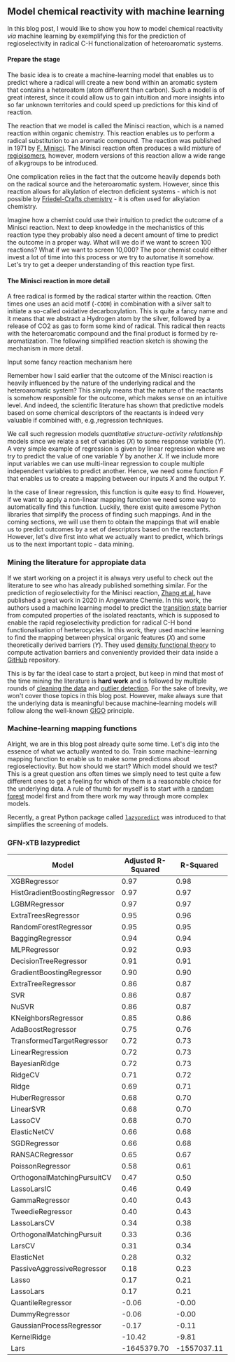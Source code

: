 ## Model chemical reactivity with machine learning

In this blog post, I would like to show you how to model chemical reactivity _via_ machine learning by exemplifying this for the prediction of regioselectivity in radical C-H functionalization of heteroaromatic systems.

#### Prepare the stage

The basic idea is to create a machine-learning model that enables us to predict where a radical will create a new bond within an aromatic system that contains a heteroatom (atom different than carbon).
Such a model is of great interest, since it could allow us to gain intuition and more insights into so far unknown territories and could speed up predictions for this kind of reaction.

The reaction that we model is called the Minisci reaction, which is a named reaction within organic chemistry.
This reaction enables us to perform a radical substitution to an aromatic compound.
The reaction was published in 1971 by [F. Minisci](https://doi.org/10.1016%2Fs0040-4020%2801%2997768-3).
The Minisci reaction often produces a wild mixture of [regioisomers](https://en.wikipedia.org/wiki/Regioisomer), however, modern versions of this reaction allow a wide range of alkygroups to be introduced.

One complication relies in the fact that the outcome heavily depends both on the radical source and the heteroaromatic system.
However, since this reaction allows for alkylation of electron deficient systems - which is not possible by [Friedel-Crafts chemistry](https://en.wikipedia.org/wiki/Friedel%E2%80%93Crafts_reaction) - it is often used for alkylation chemistry.

Imagine how a chemist could use their intuition to predict the outcome of a Minisci reaction.
Next to deep knowledge in the mechanistics of this reaction type they probably also need a decent amount of time to predict the outcome in a proper way.
What will we do if we want to screen 100 reactions? What if we want to screen 10,000? The poor chemist could either invest a lot of time into this process or we try to automatise it somehow.
Let's try to get a deeper understanding of this reaction type first.

#### The Minisci reaction in more detail

A free radical is formed by the radical starter within the reaction.
Often times one uses an acid motif (`-COOH`) in combination with a silver salt to initiate a so-called oxidative decarboxylation.
This is quite a fancy name and it means that we abstract a Hydrogen atom by the silver, followed by a release of CO2 as gas to form some kind of radical.
This radical then reacts with the heteroaromatic compound and the final product is formed by re-aromatization.
The following simplified reaction sketch is showing the mechanism in more detail.

Input some fancy reaction mechanism here

Remember how I said earlier that the outcome of the Minisci reaction is heavily influenced by the nature of the underlying radical and the heteroaromatic system?
This simply means that the nature of the reactants is somehow responsible for the outcome, which makes sense on an intuitive level.
And indeed, the scientific literature has shown that predictive models based on some chemical descriptors of the reactants is indeed very valuable if combined with, e.g.,regression techniques.

We call such regression models _quantitative structure-activity relationship_ models since we relate a set of variables (_X_) to some response variable (_Y_).
A very simple example of regression is given by linear regression where we try to predict the value of one variable _Y_ by another _X_.
If we include more input variables we can use multi-linear regression to couple multiple independent variables to predict another.
Hence, we need some function _F_ that enables us to create a mapping between our inputs _X_ and the output _Y_.

In the case of linear regression, this function is quite easy to find.
However, if we want to apply a non-linear mapping function we need some way to automatically find this function.
Luckily, there exist quite awesome Python libraries that simplify the process of finding such mappings.
And in the coming sections, we will use them to obtain the mappings that will enable us to predict outcomes by a set of descriptors based on the reactants.
However, let's dive first into what we actually want to predict, which brings us to the next important topic - data mining.

### Mining the literature for appropiate data

If we start working on a project it is always very useful to check out the literature to see who has already published something similar.
For the prediction of regioselectivity for the Minisci reaction, [Zhang et al.](https://onlinelibrary.wiley.com/doi/10.1002/anie.202000959) have published a great work in 2020 in Angewante Chemie.
In this work, the authors used a machine learning model to predict the [transition state](https://en.wikipedia.org/wiki/Transition_state_theory) barrier from computed properties of the isolated reactants, which is supposed to enable the rapid regioselectivity prediction for radical C-H bond functionalisation of herterocycles.
In this work, they used machine learning to find the mapping between physical organic features (_X_) and some theoretically derived barriers (_Y_).
They used [density functional theory](https://en.wikipedia.org/wiki/Density_functional_theory) to compute activation barriers and conveniently provided their data inside a [GitHub](https://github.com/Masker-Li/ChemSelML/blob/master/DataSet/Canonicalized_SMILES_Reactions_input_data.csv) repository.

This is by far the ideal case to start a project, but keep in mind that most of the time mining the literature is **hard work** and is followed by multiple rounds of [cleaning the data](https://machinelearningmastery.com/basic-data-cleaning-for-machine-learning/) and [outlier detection](https://machinelearningmastery.com/how-to-use-statistics-to-identify-outliers-in-data/).
For the sake of brevity, we won't cover those topics in this blog post.
However, make always sure that the underlying data is meaningful because machine-learning models will follow along the well-known [GIGO](https://en.wikipedia.org/wiki/Garbage_in,_garbage_out) principle.

### Machine-learning mapping functions

Alright, we are in this blog post already quite some time.
Let's dig into the essence of what we actually wanted to do.
Train some machine-learning mapping function to enable us to make some predictions about regioselectiovity.
But how should we start?
Which model should we test?
This is a great question ans often times we simply need to test quite a few different ones to get a feeling for which of them is a reasonable choice for the underlying data.
A rule of thumb for myself is to start with a [random forest](https://en.wikipedia.org/wiki/Random_forest) model first and from there work my way through more complex models.

Recently, a great Python package called [`lazypredict`](https://lazypredict.readthedocs.io/en/latest/) was introduced to that simplifies the screening of models.

### GFN-xTB lazypredict

| Model                         | Adjusted R-Squared | R-Squared   | RMSE    | Time Taken |
| ----------------------------- | ------------------ | ----------- | ------- | ---------- |
| XGBRegressor                  | 0.97               | 0.98        | 0.72    | 0.74       |
| HistGradientBoostingRegressor | 0.97               | 0.97        | 0.75    | 0.44       |
| LGBMRegressor                 | 0.97               | 0.97        | 0.75    | 0.28       |
| ExtraTreesRegressor           | 0.95               | 0.96        | 0.99    | 3.13       |
| RandomForestRegressor         | 0.95               | 0.95        | 1.05    | 8.95       |
| BaggingRegressor              | 0.94               | 0.94        | 1.14    | 0.72       |
| MLPRegressor                  | 0.92               | 0.93        | 1.25    | 4.80       |
| DecisionTreeRegressor         | 0.91               | 0.91        | 1.38    | 0.13       |
| GradientBoostingRegressor     | 0.90               | 0.90        | 1.45    | 1.80       |
| ExtraTreeRegressor            | 0.86               | 0.87        | 1.68    | 0.06       |
| SVR                           | 0.86               | 0.87        | 1.70    | 3.03       |
| NuSVR                         | 0.86               | 0.87        | 1.72    | 2.56       |
| KNeighborsRegressor           | 0.85               | 0.86        | 1.74    | 0.09       |
| AdaBoostRegressor             | 0.75               | 0.76        | 2.30    | 0.70       |
| TransformedTargetRegressor    | 0.72               | 0.73        | 2.43    | 0.03       |
| LinearRegression              | 0.72               | 0.73        | 2.43    | 0.02       |
| BayesianRidge                 | 0.72               | 0.73        | 2.43    | 0.06       |
| RidgeCV                       | 0.71               | 0.72        | 2.46    | 0.15       |
| Ridge                         | 0.69               | 0.71        | 2.54    | 0.02       |
| HuberRegressor                | 0.68               | 0.70        | 2.56    | 0.19       |
| LinearSVR                     | 0.68               | 0.70        | 2.58    | 0.18       |
| LassoCV                       | 0.68               | 0.70        | 2.59    | 0.58       |
| ElasticNetCV                  | 0.66               | 0.68        | 2.66    | 0.31       |
| SGDRegressor                  | 0.66               | 0.68        | 2.67    | 0.23       |
| RANSACRegressor               | 0.65               | 0.67        | 2.71    | 0.35       |
| PoissonRegressor              | 0.58               | 0.61        | 2.94    | 0.06       |
| OrthogonalMatchingPursuitCV   | 0.47               | 0.50        | 3.33    | 0.21       |
| LassoLarsIC                   | 0.46               | 0.49        | 3.35    | 0.04       |
| GammaRegressor                | 0.40               | 0.43        | 3.53    | 0.05       |
| TweedieRegressor              | 0.40               | 0.43        | 3.54    | 0.04       |
| LassoLarsCV                   | 0.34               | 0.38        | 3.70    | 0.07       |
| OrthogonalMatchingPursuit     | 0.33               | 0.36        | 3.74    | 0.03       |
| LarsCV                        | 0.31               | 0.34        | 3.80    | 0.12       |
| ElasticNet                    | 0.28               | 0.32        | 3.88    | 0.02       |
| PassiveAggressiveRegressor    | 0.18               | 0.23        | 4.12    | 0.09       |
| Lasso                         | 0.17               | 0.21        | 4.16    | 0.02       |
| LassoLars                     | 0.17               | 0.21        | 4.16    | 0.03       |
| QuantileRegressor             | -0.06              | -0.00       | 4.69    | 1.73       |
| DummyRegressor                | -0.06              | -0.00       | 4.69    | 0.02       |
| GaussianProcessRegressor      | -0.17              | -0.11       | 4.93    | 4.04       |
| KernelRidge                   | -10.42             | -9.81       | 15.41   | 1.55       |
| Lars                          | -1645379.70        | -1557037.11 | 5848.83 | 0.04       |

```

```
